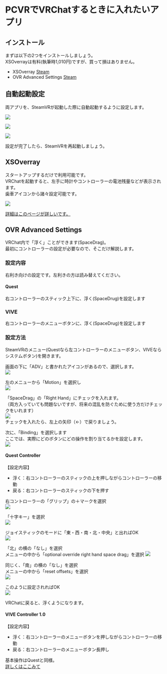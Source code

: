 # PCVRでVRChatするときに入れたいアプリ

## インストール
まずは以下の2つをインストールしましょう。  
XSOverrayは有料(執筆時1,010円)ですが、買って損はありません。

- XSOverray
[Steam](https://store.steampowered.com/app/1173510/XSOverlay/?l=japanese)
- OVR Advanced Settings
[Steam](https://store.steampowered.com/app/1009850/OVR_Advanced_Settings/?l=japanese)


## 自動起動設定
両アプリを、SteamVRが起動した際に自動起動するように設定します。

![](./img/0001.png)

![](./img/0002.png)

![](./img/0003.png) 

設定が完了したら、SteamVRを再起動しましょう。

## XSOverray
スタートアップするだけで利用可能です。  
VRChatを起動すると、左手に時計やコントローラーの電池残量などが表示されます。  
歯車アイコンから諸々設定可能です。

![](https://metacul-frontier.com/wp-content/uploads/2023/03/cf5f11e7745bb6d17ef8d9c05aff3b17-1024x576.jpg)

[詳細はこのページが詳しいです。](https://metacul-frontier.com/?p=4921)

## OVR Advanced Settings
VRChat内で「浮く」ことができます(SpaceDrag)。  
最初にコントローラーの設定が必要なので、そこだけ解説します。

### 設定内容
右利き向けの設定です。左利きの方は読み替えてください。

#### Quest
右コントローラーのスティック上下に、浮く(SpaceDrug)を設定します
### VIVE
右コントローラーのメニューボタンに、浮く(SpaceDrug)を設定します

### 設定方法
SteamVRのメニュー(Questなら左コントローラーのメニューボタン、VIVEならシステムボタン)を開きます。

画面の下に「ADV」と書かれたアイコンがあるので、選択します。  
![](./img/0004.png)

左のメニューから「Motion」を選択し  
![](./img/0005.png)

「SpaceDrag」の「Right Hand」にチェックを入れます。  
（両方入っていても問題ないですが、将来の混乱を防ぐために使う方だけチェックをいれます）  
![](./img/0006.png)  
チェックを入れたら、左上の矢印（←）で戻りましょう。

次に、「Binding」を選択します  
ここでは、実際にどのボタンにどの操作を割り当てるかを設定します。  
![](./img/0007.png)


#### Quest Controller
【設定内容】
- 浮く：右コントローラーのスティックの上を押しながらコントローラーの移動
- 戻る：右コントローラーのスティックの下を押す

右コントローラーの「グリップ」の＋マークを選択  
![](./img/0008.png)

「十字キー」を選択  
![](./img/0009.png)

ジョイスティックのモードに「東・西・南・北・中央」と出ればOK  
![](./img/0010.png)

「北」の横の「なし」を選択  
メニューの中から「optional override right hand space drag」を選択
![](./img/0011.png)

同じく、「南」の横の「なし」を選択  
メニューの中から「reset offsets」を選択  
![](./img/0012.png)

このように設定されればOK  
![](./img/0013.png)

VRChatに戻ると、浮くようになります。

#### VIVE Controller 1.0
【設定内容】  
- 浮く：右コントローラーのメニューボタンを押しながらコントローラーの移動
- 戻る：右コントローラーのメニューボタン長押し

基本操作はQuestと同様。  
[詳しくはここみて](https://vr-lifemagazine.com/openvr-advanced-settings/#SpaceDrag)